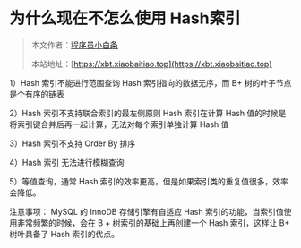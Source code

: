 # 为什么现在不怎么使用 Hash索引

> 本文作者：[程序员小白条](https://github.com/luoye6)
>
> 本站地址：[https://xbt.xiaobaitiao.top](https://xbt.xiaobaitiao.top)

1）Hash 索引不能进行范围查询 Hash 索引指向的数据无序，而 B+ 树的叶子节点是个有序的链表

2）Hash 索引不支持联合索引的最左侧原则 Hash 索引在计算 Hash 值的时候是将索引键合并后再一起计算，无法对每个索引单独计算 Hash 值

3）Hash 索引不支持 Order By 排序

4）Hash 索引 无法进行模糊查询

5）等值查询，通常 Hash 索引的效率更高，但是如果索引类的重复值很多，效率会降低。



注意事项： MySQL 的 InnoDB 存储引擎有自适应 Hash 索引的功能，当索引值使用非常频繁的时候，会在 B + 树索引的基础上再创建一个 Hash 索引，这样让 B+ 树叶具备了 Hash 索引的优点。